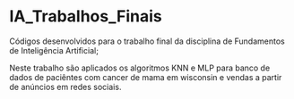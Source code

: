 # IA_Trabalhos_Finais

Códigos desenvolvidos para o trabalho final da disciplina de Fundamentos de Inteligência Artificial;

Neste trabalho são aplicados os algoritmos KNN e MLP para banco de dados de paciêntes com cancer de mama em wisconsin e vendas a partir de anúncios em redes sociais.
